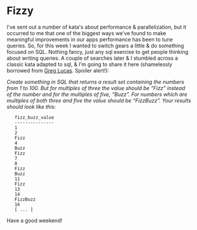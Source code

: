 # Fizzy

I've sent out a number of kata's about performance & parallelization, but it occurred to me that one of the biggest ways we've found to make meaningful improvements in our apps performance has been to tune queries. So, for this week I wanted to switch gears a little & do something focused on SQL. Nothing fancy, just any sql exercise to get people thinking about writing queries. A couple of searches later & I stumbled across a classic kata adapted to sql, & I'm going to share it here (shamelessly borrowed from [Greg Lucas](http://datacentricity.net/2012/08/code-kata-for-sql-fizzbuzz/). Spoiler alert!):

_Create something in SQL that returns a result set containing the numbers from 1 to 100. But for multiples of three the value should be “Fizz” instead of the number and for the multiples of five, “Buzz”.  For numbers which are multiples of both three and five the value should be “FizzBuzz”.  Your results should look like this:_

```
   fizz_buzz_value
   ---------------
   1
   2
   Fizz
   4
   Buzz
   Fizz
   7
   8
   Fizz
   Buzz
   11
   Fizz
   13
   14
   FizzBuzz
   16
   [ ... ]
```
 
Have a good weekend!
